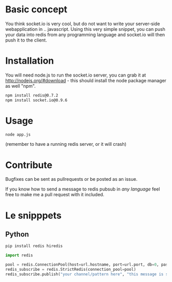 Basic concept
=============

You think socket.io is very cool, but do not want to write your server-side webapplication in .. javascript. Using this very simple snippet, you can push your data into redis from any programming language and socket.io will then push it to the client.

Installation
============

You will need node.js to run the socket.io server, you can grab it at http://nodejs.org/#download - this should install the node package manager as well "npm".

```bash
npm install redis@0.7.2
npm install socket.io@0.9.6
```


Usage
=====

```bash
node app.js
```

(remember to have a running redis server, or it will crash)

Contribute
==========

Bugfixes can be sent as pullrequests or be posted as an issue.

If you know how to send a message to redis pubsub in *any language* feel free to make me a pull request with it included.


Le snipppets
============

Python
------

```bash
pip install redis hiredis
```

```python
import redis

pool = redis.ConnectionPool(host=url.hostname, port=url.port, db=0, password=url.password)
redis_subscribe = redis.StrictRedis(connection_pool=pool)
redis_subscribe.publish("your channel/pattern here", "this message is sent to socket.io")
``` 
